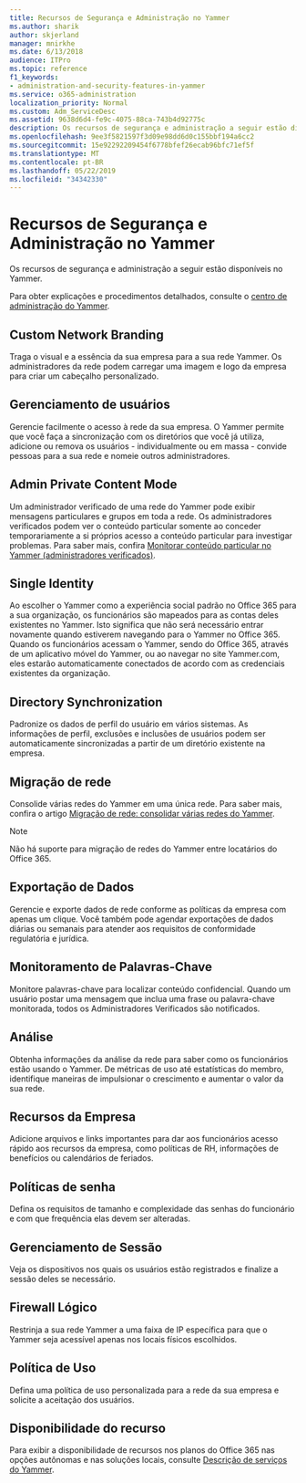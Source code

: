 ```yaml
---
title: Recursos de Segurança e Administração no Yammer
ms.author: sharik
author: skjerland
manager: mnirkhe
ms.date: 6/13/2018
audience: ITPro
ms.topic: reference
f1_keywords:
- administration-and-security-features-in-yammer
ms.service: o365-administration
localization_priority: Normal
ms.custom: Adm_ServiceDesc
ms.assetid: 9638d6d4-fe9c-4075-88ca-743b4d92775c
description: Os recursos de segurança e administração a seguir estão disponíveis no Yammer.
ms.openlocfilehash: 9ee3f5821597f3d09e98dd6d0c155bbf194a6cc2
ms.sourcegitcommit: 15e92292209454f6778bfef26ecab96bfc71ef5f
ms.translationtype: MT
ms.contentlocale: pt-BR
ms.lasthandoff: 05/22/2019
ms.locfileid: "34342330"
---
```

# <a name="administration-and-security-features-in-yammer"></a>Recursos de Segurança e Administração no Yammer

Os recursos de segurança e administração a seguir estão disponíveis no Yammer.
  
Para obter explicações e procedimentos detalhados, consulte o [centro de administração do Yammer](https://go.microsoft.com/fwlink/?LinkId=869688).
  
## <a name="custom-network-branding"></a>Custom Network Branding
<a name="bkmk_CustomNetworkBranding"> </a>

Traga o visual e a essência da sua empresa para a sua rede Yammer. Os administradores da rede podem carregar uma imagem e logo da empresa para criar um cabeçalho personalizado.
  
## <a name="user-management"></a>Gerenciamento de usuários
<a name="bkmk_UserManagement"> </a>

Gerencie facilmente o acesso à rede da sua empresa. O Yammer permite que você faça a sincronização com os diretórios que você já utiliza, adicione ou remova os usuários - individualmente ou em massa - convide pessoas para a sua rede e nomeie outros administradores.
  
## <a name="admin-private-content-mode"></a>Admin Private Content Mode
<a name="bkmk_AdminPrivate"> </a>

Um administrador verificado de uma rede do Yammer pode exibir mensagens particulares e grupos em toda a rede. Os administradores verificados podem ver o conteúdo particular somente ao conceder temporariamente a si próprios acesso a conteúdo particular para investigar problemas. Para saber mais, confira [Monitorar conteúdo particular no Yammer (administradores verificados)](https://go.microsoft.com/fwlink/?LinkId=627479).
  
## <a name="single-identity"></a>Single Identity
<a name="bkmk_o365_user_mapping"> </a>

Ao escolher o Yammer como a experiência social padrão no Office 365 para a sua organização, os funcionários são mapeados para as contas deles existentes no Yammer. Isto significa que não será necessário entrar novamente quando estiverem navegando para o Yammer no Office 365. Quando os funcionários acessam o Yammer, sendo do Office 365, através de um aplicativo móvel do Yammer, ou ao navegar no site Yammer.com, eles estarão automaticamente conectados de acordo com as credenciais existentes da organização.
  
## <a name="directory-synchronization"></a>Directory Synchronization
<a name="bkmk_DirectorySynchronization"> </a>

Padronize os dados de perfil do usuário em vários sistemas. As informações de perfil, exclusões e inclusões de usuários podem ser automaticamente sincronizadas a partir de um diretório existente na empresa.
  
## <a name="network-migration"></a>Migração de rede
<a name="bkmk_NetworkMigration"> </a>

Consolide várias redes do Yammer em uma única rede. Para saber mais, confira o artigo [Migração de rede: consolidar várias redes do Yammer](https://go.microsoft.com/fwlink/?LinkID=617488).
  
> [!NOTE]
> Não há suporte para migração de redes do Yammer entre locatários do Office 365. 
  
## <a name="data-export"></a>Exportação de Dados
<a name="bkmk_DataExport"> </a>

Gerencie e exporte dados de rede conforme as políticas da empresa com apenas um clique. Você também pode agendar exportações de dados diárias ou semanais para atender aos requisitos de conformidade regulatória e jurídica.
  
## <a name="keyword-monitoring"></a>Monitoramento de Palavras-Chave
<a name="bkmk_KeywordMonitoring"> </a>

Monitore palavras-chave para localizar conteúdo confidencial. Quando um usuário postar uma mensagem que inclua uma frase ou palavra-chave monitorada, todos os Administradores Verificados são notificados.
  
## <a name="analytics"></a>Análise
<a name="bkmk_Analytics"> </a>

Obtenha informações da análise da rede para saber como os funcionários estão usando o Yammer. De métricas de uso até estatísticas do membro, identifique maneiras de impulsionar o crescimento e aumentar o valor da sua rede.
  
## <a name="company-resources"></a>Recursos da Empresa
<a name="bkmk_CompanyResources"> </a>

Adicione arquivos e links importantes para dar aos funcionários acesso rápido aos recursos da empresa, como políticas de RH, informações de benefícios ou calendários de feriados.
  
## <a name="password-policies"></a>Políticas de senha
<a name="bkmk_PasswordPolicies"> </a>

Defina os requisitos de tamanho e complexidade das senhas do funcionário e com que frequência elas devem ser alteradas.
  
## <a name="session-management"></a>Gerenciamento de Sessão
<a name="bkmk_SessionManagement"> </a>

Veja os dispositivos nos quais os usuários estão registrados e finalize a sessão deles se necessário.
  
## <a name="logical-firewall"></a>Firewall Lógico
<a name="bkmk_LogicalFirewall"> </a>

Restrinja a sua rede Yammer a uma faixa de IP específica para que o Yammer seja acessível apenas nos locais físicos escolhidos.
  
## <a name="usage-policy"></a>Política de Uso
<a name="bkmk_UsagePolicy"> </a>

Defina uma política de uso personalizada para a rede da sua empresa e solicite a aceitação dos usuários.
  
## <a name="feature-availability"></a>Disponibilidade do recurso
<a name="bkmk_UsagePolicy"> </a>

Para exibir a disponibilidade de recursos nos planos do Office 365 nas opções autônomas e nas soluções locais, consulte [Descrição de serviços do Yammer](yammer-service-description.md).
  


